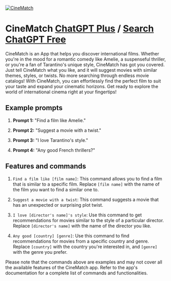 
[![CineMatch](https://files.oaiusercontent.com/file-4txzw9eNqMgjLEjhQtzVuCP9?se=2123-10-14T22%3A37%3A32Z&sp=r&sv=2021-08-06&sr=b&rscc=max-age%3D31536000%2C%20immutable&rscd=attachment%3B%20filename%3D8c9bcf83-cd89-4018-82b3-991fd8a4542a.png&sig=N5wclQRr%2B1nNjS8Z/OkciGpWUMsFiOggD/kj5sjHe1E%3D)](https://chat.openai.com/g/g-tsSExHlzu-cinematch)

# CineMatch [ChatGPT Plus](https://chat.openai.com/g/g-tsSExHlzu-cinematch) / [Search ChatGPT Free](https://gptcall.net/index.html#/?search=CineMatch)

CineMatch is an App that helps you discover international films. Whether you're in the mood for a romantic comedy like Amelie, a suspenseful thriller, or you're a fan of Tarantino's unique style, CineMatch has got you covered. Just tell CineMatch what you like, and it will suggest movies with similar themes, styles, or twists. No more searching through endless movie catalogs! With CineMatch, you can effortlessly find the perfect film to suit your taste and expand your cinematic horizons. Get ready to explore the world of international cinema right at your fingertips!

## Example prompts

1. **Prompt 1:** "Find a film like Amelie."

2. **Prompt 2:** "Suggest a movie with a twist."

3. **Prompt 3:** "I love Tarantino's style."

4. **Prompt 4:** "Any good French thrillers?"

## Features and commands

1. `Find a film like [film name]`: This command allows you to find a film that is similar to a specific film. Replace `[film name]` with the name of the film you want to find a similar one to.

2. `Suggest a movie with a twist`: This command suggests a movie that has an unexpected or surprising plot twist.

3. `I love [director's name]'s style`: Use this command to get recommendations for movies similar to the style of a particular director. Replace `[director's name]` with the name of the director you like.

4. `Any good [country] [genre]`: Use this command to find recommendations for movies from a specific country and genre. Replace `[country]` with the country you're interested in, and `[genre]` with the genre you prefer.

Please note that the commands above are examples and may not cover all the available features of the CineMatch app. Refer to the app's documentation for a complete list of commands and functionalities.


